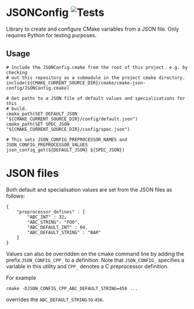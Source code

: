 # JSONConfig ![Tests](https://github.com/will-saunders-ukaea/cmake-json-config/actions/workflows/run_tests.yaml/badge.svg?branch=main)

Library to create and configure CMake variables from a JSON file. Only requires Python for testing purposes.


## Usage

```
# Include the JSONConfig.cmake from the root of this project. e.g. by checking
# out this repository as a submodule in the project cmake directory.
include(${CMAKE_CURRENT_SOURCE_DIR}/cmake/cmake-json-config/JSONConfig.cmake)

# Get paths to a JSON file of default values and specialisations for this
# build.
cmake_path(SET DEFAULT_JSON "${CMAKE_CURRENT_SOURCE_DIR}/config/default.json")
cmake_path(SET SPEC_JSON "${CMAKE_CURRENT_SOURCE_DIR}/config/spec.json")

# This sets JSON_CONFIG_PREPROCESSOR_NAMES and JSON_CONFIG_PREPROCESSOR_VALUES
json_config_get(${DEFAULT_JSON} ${SPEC_JSON})
```

# JSON files
Both default and specialisation values are set from the JSON files as follows:

```
{
    "preprocessor_defines" : {
        "ABC_INT" : 32,
        "ABC_STRING": "FOO",
        "ABC_DEFAULT_INT" : 64,
        "ABC_DEFAULT_STRING" : "BAR"
    }
}

```

Values can also be overridden on the cmake command line by adding the prefix `JSON_CONFIG_CPP_` to a definition. Note that `JSON_CONFIG_` specifies a variable in this utility and `CPP_` denotes a C preprocessor definition.

For example
```
cmake -DJSON_CONFIG_CPP_ABC_DEFAULT_STRING=456 ...
```
overrides the `ABC_DEFAULT_STRING` to `456`.





